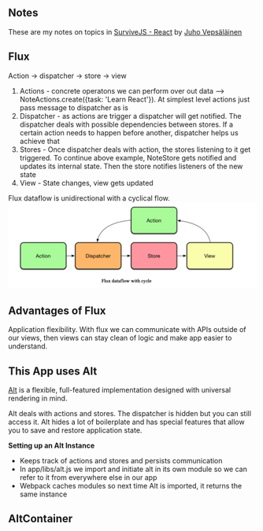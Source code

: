 Notes
--

These are my notes on topics in [SurviveJS - React](https://github.com/survivejs/react) by [Juho Vepsäläinen](https://github.com/survivejs)

Flux
---

Action -> dispatcher -> store -> view

1. Actions - concrete operatons we can perform over out data --> NoteActions.create({task: 'Learn React'}). At simplest level actions just pass message to dispatcher as is
2. Dispatcher - as actions are trigger a dispatcher will get notified. The dispatcher deals with possible dependencies between stores. If a certain action needs to happen before another, dispatcher helps us achieve that
3. Stores - Once dispatcher deals with action, the stores listening to it get triggered. To continue above example, NoteStore gets notified and updates its internal state. Then the store notifies listeners of the new state
4. View - State changes, view gets updated

Flux dataflow is unidirectional with a cyclical flow.
<img src="images/flux-data-flow.png" alt="Flux Data Flow Diagram" />

Advantages of Flux
-----
Application flexibility. With flux we can communicate with APIs outside of our views, then views can stay clean of logic and make app easier to understand.

This App uses Alt
-----
[Alt](alt.js.org) is a flexible, full-featured implementation designed with universal rendering in mind.

Alt deals with actions and stores. The dispatcher is hidden but you can still access it. Alt hides a lot of boilerplate and has special features that allow you to save and restore application state.

**Setting up an Alt Instance**
- Keeps track of actions and stores and persists communication
- In app/libs/alt.js we import and initiate alt in its own module so we can refer to it from everywhere else in our app
- Webpack caches modules so next time Alt is imported, it returns the same instance

AltContainer
---
